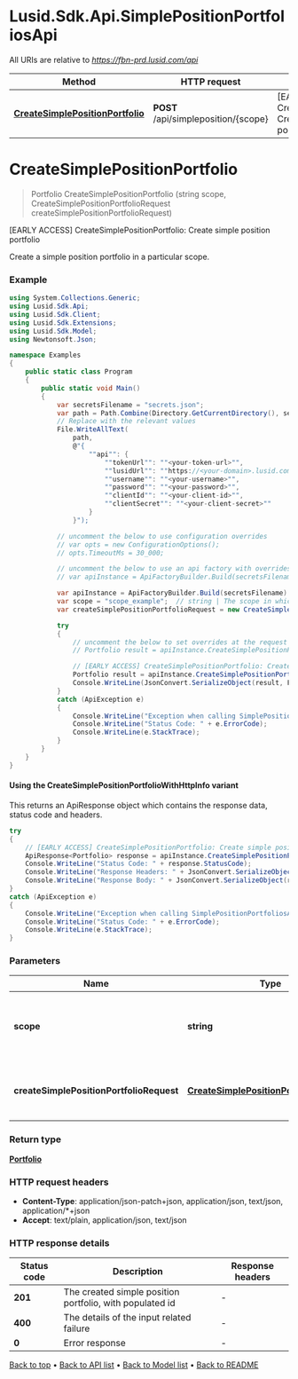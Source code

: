 # Lusid.Sdk.Api.SimplePositionPortfoliosApi

All URIs are relative to *https://fbn-prd.lusid.com/api*

| Method | HTTP request | Description |
|--------|--------------|-------------|
| [**CreateSimplePositionPortfolio**](SimplePositionPortfoliosApi.md#createsimplepositionportfolio) | **POST** /api/simpleposition/{scope} | [EARLY ACCESS] CreateSimplePositionPortfolio: Create simple position portfolio |

<a id="createsimplepositionportfolio"></a>
# **CreateSimplePositionPortfolio**
> Portfolio CreateSimplePositionPortfolio (string scope, CreateSimplePositionPortfolioRequest createSimplePositionPortfolioRequest)

[EARLY ACCESS] CreateSimplePositionPortfolio: Create simple position portfolio

Create a simple position portfolio in a particular scope.

### Example
```csharp
using System.Collections.Generic;
using Lusid.Sdk.Api;
using Lusid.Sdk.Client;
using Lusid.Sdk.Extensions;
using Lusid.Sdk.Model;
using Newtonsoft.Json;

namespace Examples
{
    public static class Program
    {
        public static void Main()
        {
            var secretsFilename = "secrets.json";
            var path = Path.Combine(Directory.GetCurrentDirectory(), secretsFilename);
            // Replace with the relevant values
            File.WriteAllText(
                path, 
                @"{
                    ""api"": {
                        ""tokenUrl"": ""<your-token-url>"",
                        ""lusidUrl"": ""https://<your-domain>.lusid.com/api"",
                        ""username"": ""<your-username>"",
                        ""password"": ""<your-password>"",
                        ""clientId"": ""<your-client-id>"",
                        ""clientSecret"": ""<your-client-secret>""
                    }
                }");

            // uncomment the below to use configuration overrides
            // var opts = new ConfigurationOptions();
            // opts.TimeoutMs = 30_000;

            // uncomment the below to use an api factory with overrides
            // var apiInstance = ApiFactoryBuilder.Build(secretsFilename, opts: opts).Api<SimplePositionPortfoliosApi>();

            var apiInstance = ApiFactoryBuilder.Build(secretsFilename).Api<SimplePositionPortfoliosApi>();
            var scope = "scope_example";  // string | The scope in which to create the simple position portfolio.
            var createSimplePositionPortfolioRequest = new CreateSimplePositionPortfolioRequest(); // CreateSimplePositionPortfolioRequest | The definition of the simple position portfolio.

            try
            {
                // uncomment the below to set overrides at the request level
                // Portfolio result = apiInstance.CreateSimplePositionPortfolio(scope, createSimplePositionPortfolioRequest, opts: opts);

                // [EARLY ACCESS] CreateSimplePositionPortfolio: Create simple position portfolio
                Portfolio result = apiInstance.CreateSimplePositionPortfolio(scope, createSimplePositionPortfolioRequest);
                Console.WriteLine(JsonConvert.SerializeObject(result, Formatting.Indented));
            }
            catch (ApiException e)
            {
                Console.WriteLine("Exception when calling SimplePositionPortfoliosApi.CreateSimplePositionPortfolio: " + e.Message);
                Console.WriteLine("Status Code: " + e.ErrorCode);
                Console.WriteLine(e.StackTrace);
            }
        }
    }
}
```

#### Using the CreateSimplePositionPortfolioWithHttpInfo variant
This returns an ApiResponse object which contains the response data, status code and headers.

```csharp
try
{
    // [EARLY ACCESS] CreateSimplePositionPortfolio: Create simple position portfolio
    ApiResponse<Portfolio> response = apiInstance.CreateSimplePositionPortfolioWithHttpInfo(scope, createSimplePositionPortfolioRequest);
    Console.WriteLine("Status Code: " + response.StatusCode);
    Console.WriteLine("Response Headers: " + JsonConvert.SerializeObject(response.Headers, Formatting.Indented));
    Console.WriteLine("Response Body: " + JsonConvert.SerializeObject(response.Data, Formatting.Indented));
}
catch (ApiException e)
{
    Console.WriteLine("Exception when calling SimplePositionPortfoliosApi.CreateSimplePositionPortfolioWithHttpInfo: " + e.Message);
    Console.WriteLine("Status Code: " + e.ErrorCode);
    Console.WriteLine(e.StackTrace);
}
```

### Parameters

| Name | Type | Description | Notes |
|------|------|-------------|-------|
| **scope** | **string** | The scope in which to create the simple position portfolio. |  |
| **createSimplePositionPortfolioRequest** | [**CreateSimplePositionPortfolioRequest**](CreateSimplePositionPortfolioRequest.md) | The definition of the simple position portfolio. |  |

### Return type

[**Portfolio**](Portfolio.md)

### HTTP request headers

 - **Content-Type**: application/json-patch+json, application/json, text/json, application/*+json
 - **Accept**: text/plain, application/json, text/json


### HTTP response details
| Status code | Description | Response headers |
|-------------|-------------|------------------|
| **201** | The created simple position portfolio, with populated id |  -  |
| **400** | The details of the input related failure |  -  |
| **0** | Error response |  -  |

[Back to top](#) &#8226; [Back to API list](../README.md#documentation-for-api-endpoints) &#8226; [Back to Model list](../README.md#documentation-for-models) &#8226; [Back to README](../README.md)

